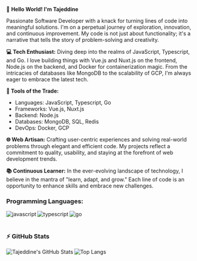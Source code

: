 👋 **Hello World! I'm Tajeddine**

Passionate Software Developer with a knack for turning lines of code into meaningful solutions. I'm on a perpetual journey of exploration, innovation, and continuous improvement. My code is not just about functionality; it's a narrative that tells the story of problem-solving and creativity.

**💻 Tech Enthusiast:**
Diving deep into the realms of JavaScript, Typescript, and Go. I love building things with Vue.js and Nuxt.js on the frontend, Node.js on the backend, and Docker for containerization magic. From the intricacies of databases like MongoDB to the scalability of GCP, I'm always eager to embrace the latest tech.

**🔧 Tools of the Trade:**
- Languages: JavaScript, Typescript, Go
- Frameworks: Vue.js, Nuxt.js
- Backend: Node.js
- Databases: MongoDB, SQL, Redis
- DevOps: Docker, GCP

**🌐 Web Artisan:**
Crafting user-centric experiences and solving real-world problems through elegant and efficient code. My projects reflect a commitment to quality, usability, and staying at the forefront of web development trends.

**📚 Continuous Learner:**
In the ever-evolving landscape of technology, I believe in the mantra of "learn, adapt, and grow." Each line of code is an opportunity to enhance skills and embrace new challenges.

### Programming Languages:

[<img align="left" alt="javascript" src="https://img.shields.io/badge/JavaScript-F7DF1E?style=for-the-badge&logo=javascript&logoColor=29f709&color=0f0f0f" />][website]
[<img align="left" alt="typescript" src="https://img.shields.io/badge/TypeScript-007ACC?style=for-the-badge&logo=typescript&logoColor=29f709&color=0f0f0f" />][website]
[<img align="left" alt="go" src="https://img.shields.io/badge/Go-00ADD8?style=for-the-badge&logo=go&logoColor=29f709&color=0f0f0f" />][website]

<br />
<br />

### :zap: GitHub Stats
<img align="left" alt="Tajeddine's GitHub Stats" src="https://github-readme-stats.vercel.app/api?username=tajalaoui&count_private=true&show_icons=true&hide_border=true&bg_color=0f0f0f&title_color=29f709&&text_color=C9D1D9&icon_color=29f709&layout=compact" />

![Top Langs](https://github-readme-stats.vercel.app/api/top-langs/?username=tajalaoui&count_private=true&hide_border=true&bg_color=0f0f0f&title_color=29f709&text_color=C9D1D9)

[website]: https://www.linkedin.com/in/tajeddine-zemzmi-alaoui/
